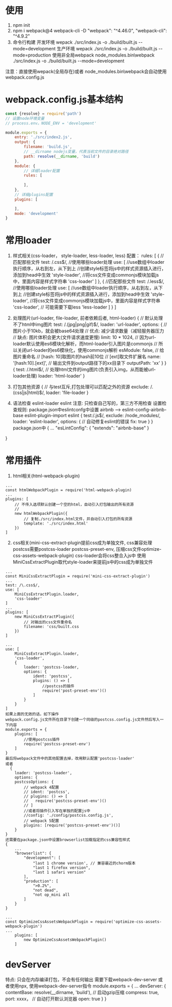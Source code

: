 # 使用
1. npm init
2. npm i webpack@4  webpack-cli -D
"webpack": "^4.46.0",
"webpack-cli": "^4.9.2"
3. 命令行构建
开发环境 wepack ./src/index.js -o ./build/built.js --mode=development
 生产环境 wepack ./src/index.js -o ./build/built.js --mode=production
  使用非全局webpack
 node_modules\.bin\webpack ./src/index.js -o ./build/built.js --mode=development

注意：直接使用wepack(全局存在)或者 node_modules\.bin\webpack会自动使用webpack.config.js

# webpack.config.js基本结构
```javascript
const {resolve} = require('path')
// 设置node环境变量
// process.env。NODE_ENV = 'development'

module.exports = {
    entry: './src/index2.js',
    output: {
        filename: 'build.js',
        // __dirname nodejs变量，代表当前文件的目录绝对路径
        path: resolve(__dirname, 'build')
    },
    module: {
        // 详细loader配置
        rules: [
           
        ],
    },
    // 详细plugins配置
    plugins: [

    ],
    mode: 'development'
}
```

# 常用loader
1. 样式相关(css-loader， style-loader, less-loader, less)
配置：
rules: [
    {
        //匹配那些文件
        test: /\.css$/,
        //使用哪些loader处理
        use: [
            //use数组中loader执行顺序，从右到左，从下到上
            //创建style标签将js中的样式资源插入进行，添加到head中生效
            'style-loader',
            //将css文件变成commonjs模块加载js中，里面内容是样式字符串
            'css-loader'
        ]
    },
    {
        //匹配那些文件
        test: /\.less$/,
        //使用哪些loader处理
        use: [
            //use数组中loader执行顺序，从右到左，从下到上
            //创建style标签将js中的样式资源插入进行，添加到head中生效
            'style-loader',
            //将css文件变成commonjs模块加载js中，里面内容是样式字符串
            'css-loader',
            // 可能需要下载less
            'less-loader
        ]
    }
]

2. 处理图片(url-loader, file-loader, 前者依赖后者, html-loader)
{
    // 默认处理不了html中img图片
    test: /\.(jpg|png|gif)$/,
    loader: 'url-loader',
    options: {
        // 图片小于10kb，就会被base64处理
        // 优点: 减少请求数量（减轻服务器压力
        // 缺点: 图片体积会更大(文件请求速度更慢)
        limit: 10 * 1024,
        // 因为url-loader默认使用es6模块化解析，而html-loader引入图片是commonjs
        // 所以关闭url-loader的es6模块化，使用commonjs解析
        esModule: false,
        // 给图片重命名
        // [hash: 10]取图片的hash前10位
        // [ext]取文件扩展名
        name: '[hash:10].[ext]',
        // 输出文件到output路径下的xx目录下
        outputPath: 'xx'
    }
}
{
    test: /\.html$/,
    // 处理html文件的img图片(负责引入img，从而能被url-loader处理)
    loader: 'html-loader'
}

3. 打包其他资源
{
    // 与test互斥,打包处理可以匹配之外的资源
    exclude: /\.(css|js|html)$/,
    loader: 'file-loader
}

4. 语法检查
eslint-loader eslint
注意: 只检查自己写的，第三方不用检查
设置检查规则:
package.json中eslintconfg中设置
airbnb --> eslint-config-airbnb-base  eslint-plugin-import  eslint
{
    test:/\.js$/,
    exclude: /node_modules/,
    loader: 'eslint-loader',
    options: {
        // 自动修复eslint的错误
        fix: true
    }
}
package.json中
{
    ...
    "esLintConfig": {
    "extends": "airbnb-base"
}

}
# 常用插件
1. html相关(html-webpack-plugin)
```
...
const htmlWebpackPlugin = require('html-webpack-plugin)
...
plugins: [
    // 不传入选项默认创建一个空的html，自动引入打包输出的所有资源
    // 
    new htmlWebpackPlugin({
        // 复制./src/index.html文件，并自动引入打包的所有资源
        template: './src/index.html'
    })
]
```
2. css相关(mini-css-extract-plugin提前css成为单独文件, css兼容处理 postcss需要postcss-loader postcss-preset-env, 压缩css文件optimize-css-assets-webpack-plugin)
css-loader会将css整合入js中
使用MiniCssExtractPlugin取代style-loader来提前js中的css成为单独文件
```
...
const MiniCssExtractPlugin = require('mini-css-extract-plugin')
...
test: /\.css$/,
use: [
    MiniCssExtractPlugin.loader,
    'css-loader'
]
...
plugins: [
    new MiniCssExtractPlugin({
        // 对输出的css文件重命名
        filename: 'css/built.css
    })
]
```

```
...
use: [
    MiniCssExtractPlugin.loader,
    'css-loader',
    {
        loader: 'postcss-loader,
        options: {
            ident: 'postcss',
            plugins: () => [
                //postcss的插件
                require('post-preset-env')()
            ]
        }
    }
]
如果上面的无效的话，如下操作
webpack.config.js文件所在目录下创建一个同级的postcss.config.js文件然后写入一下内容
module.exports = {
	plugins: [
		//使用postcss插件
		require('postcss-preset-env')
	]
}
最后将webpack文件中的其他配置去掉，改用默认配置'postcss-loader'
或者
  {
    loader: 'postcss-loader',
    options: {
    postcssOptions: {
        // webpack 4配置
        // ident: 'postcss',
        // plugins: () => [
        //   require('postcss-preset-env')()
        // ]
        //或者将插件引入写在单独的配置js中
        //config: './config/postcss.config.js',
        // webpack 5配置
        plugins: [require('postcss-preset-env')()]
    }
}
还需要在package.json中设置browserlist加载指定的css兼容性样式
{
    ...
    "browserlist": {
        "development": [
            "last 1 chrome version', // 兼容最近的chorm版本
            "last 1 firefox version",
            "last 1 safari version"
        ],
        "production": [
            ">0.2%",
            "not dead",
            "not op_mini all
        ]
    }
}
```

```
...
const OptimizeCssAssetsWebpackPlugin = require('optimize-css-assets-webpack-plugin')
...
    plugins: [
        new OptimizeCssAssetsWebpackPlugin()
    ]
```
# devServer
特点: 只会在内存编译打包，不会有任何输出
需要下载webpack-dev-server 或者使用npx, 使用webpack-dev-server指令
module.exports = {
    ...
    devServer: {
        contentBase: resolve(__dirname, 'build'),
        // 启动gzip压缩
        compress: true,
        port: xxxx，
        // 自动打开默认浏览器
        open: true
    }
}